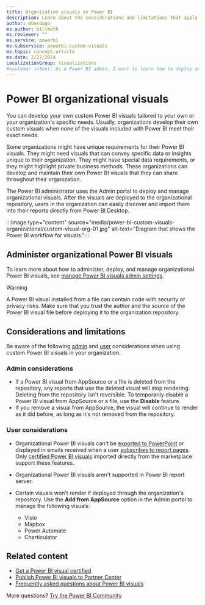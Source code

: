 ```yaml
---
title: Organization visuals in Power BI
description: Learn about the considerations and limitations that apply when you develop organizational visuals in Power BI.
author: mberdugo
ms.author: billmath
ms.reviewer: ""
ms.service: powerbi
ms.subservice: powerbi-custom-visuals
ms.topic: concept-article
ms.date: 2/27/2024
LocalizationGroup: Visualizations
#customer intent: As a Power BI admin, I want to learn how to deploy and manage organizational visuals so that I can meet the unique needs of my organization.
---
```


# Power BI organizational visuals

You can develop your own custom Power BI visuals tailored to your own or your organization's specific needs. Usually, organizations develop their own custom visuals when none of the visuals included with Power BI meet their exact needs.

Some organizations might have unique requirements for their Power BI visuals. They might need visuals that can convey specific data or insights unique to their organization. They might have special data requirements, or they might highlight private business methods. These organizations can develop and maintain their own Power BI visuals that they can share throughout their organization.

The Power BI administrator uses the Admin portal to deploy and manage organizational visuals. After the visuals are deployed to the organizational repository, users in the organization can easily discover and import them into their reports directly from Power BI Desktop.

:::image type="content" source="media/power-bi-custom-visuals-organizational/custom-visual-org-01.jpg" alt-text="Diagram that shows the Power BI workflow for visuals.":::

## Administer organizational Power BI visuals

To learn more about how to administer, deploy, and manage organizational Power BI visuals, see [manage Power BI visuals admin settings](../../admin/organizational-visuals.md).

> [!WARNING]
> A Power BI visual installed from a file can contain code with security or privacy risks. Make sure that you trust the author and the source of the Power BI visual file before deploying it to the organization repository.

## Considerations and limitations

Be aware of the following [admin](#admin-considerations) and [user](#user-considerations) considerations when using custom Power BI visuals in your organization.

### Admin considerations

- If a Power BI visual from AppSource or a file is deleted from the repository, any reports that use the deleted visual will stop rendering. Deleting from the repository isn't reversible. To temporarily disable a Power BI visual from AppSource or a file, use the **Disable** feature.
- If you remove a visual from AppSource, the visual will continue to render as it did before, as long as it's not removed from the repository.

### User considerations

- Organizational Power BI visuals can't be [exported to PowerPoint](../../collaborate-share/end-user-powerpoint.md) or displayed in emails received when a user [subscribes to report pages](/power-bi/collaborate-share/end-user-subscribe). Only [certified Power BI visuals](power-bi-custom-visuals-certified.md) imported directly from the marketplace support these features.
- Organizational Power BI visuals aren't supported in Power BI report server.
- Certain visuals won't render if deployed through the organization's repository. Use the **Add from AppSource** option in the Admin portal to manage the following visuals:

  - Visio
  - Mapbox
  - Power Automate
  - Charticulator

## Related content

- [Get a Power BI visual certified](power-bi-custom-visuals-certified.md)
- [Publish Power BI visuals to Partner Center](office-store.md)
- [Frequently asked questions about Power BI visuals](./power-bi-custom-visuals-faq.yml)

More questions? [Try the Power BI Community](https://community.powerbi.com/)